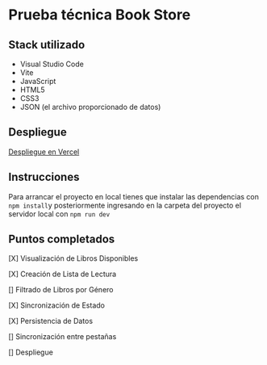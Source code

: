 # Prueba técnica Book Store

## Stack utilizado

- Visual Studio Code
- Vite
- JavaScript
- HTML5
- CSS3
- JSON (el archivo proporcionado de datos)

## Despliegue

[Despliegue en Vercel](?????)

## Instrucciones

Para arrancar el proyecto en local tienes que instalar las dependencias con `npm install`y posteriormente ingresando en la carpeta del proyecto el servidor local con `npm run dev`

## Puntos completados

[X] Visualización de Libros Disponibles

[X] Creación de Lista de Lectura

[] Filtrado de Libros por Género

[X] Sincronización de Estado

[X] Persistencia de Datos

[] Sincronización entre pestañas

[] Despliegue
